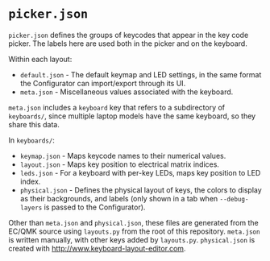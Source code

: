# `picker.json`

`picker.json` defines the groups of keycodes that appear in the key code picker. The labels here are used both in the picker and on the keyboard.

Within each layout:

* `default.json` - The default keymap and LED settings, in the same format the Configurator can import/export through its UI.
* `meta.json` - Miscellaneous values associated with the keyboard.

`meta.json` includes a `keyboard` key that refers to a subdirectory of `keyboards/`, since multiple laptop models have the same keyboard, so they share this data.

In `keyboards/`:

* `keymap.json` - Maps keycode names to their numerical values.
* `layout.json` - Maps key position to electrical matrix indices.
* `leds.json` - For a keyboard with per-key LEDs, maps key position to LED index.
* `physical.json` - Defines the physical layout of keys, the colors to display as their backgrounds, and labels (only shown in a tab when `--debug-layers` is passed to the Configurator).

Other than `meta.json` and `physical.json`, these files are generated from the EC/QMK source using `layouts.py` from the root of this repository. `meta.json` is written manually, with other keys added by `layouts.py`. `physical.json` is created with <http://www.keyboard-layout-editor.com>.
